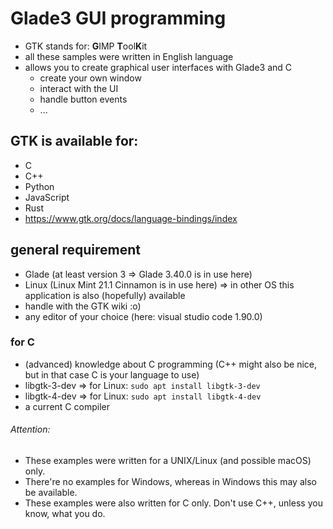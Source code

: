 # Glade3 GUI programming

-	GTK stands for: **G**IMP **T**ool**K**it
-	all these samples were written in English language
-   allows you to create graphical user interfaces with Glade3 and C
    -   create your own window
    -   interact with the UI
    -   handle button events
    -   ...

##	GTK is available for:

-	C
-	C++
-	Python
-	JavaScript
-	Rust
-	https://www.gtk.org/docs/language-bindings/index

##	general requirement
-	Glade (at least version 3 => Glade 3.40.0 is in use here)
-	Linux (Linux Mint 21.1 Cinnamon is in use here) => in other OS this application is also (hopefully) available
-	handle with the GTK wiki :o)
-	any editor of your choice (here: visual studio code 1.90.0)

###	for C
-	(advanced) knowledge about C programming (C++ might also be nice, but in that case C is your language to use)
-	libgtk-3-dev => for Linux: ```sudo apt install libgtk-3-dev```
-	libgtk-4-dev => for Linux: ```sudo apt install libgtk-4-dev```
-	a current C compiler

######  Attention:
-   These examples were written for a UNIX/Linux (and possible macOS) only.
-   There're no examples for Windows, whereas in Windows this may also be available.
-   These examples were also written for C only. Don't use C++, unless you know, what you do.